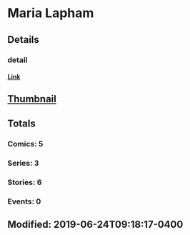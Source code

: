 # Maria  Lapham 
## Details
### detail
#### [Link](http://marvel.com/comics/creators/13699/maria_lapham?utm_campaign=apiRef&utm_source=225578a89fc76f3d20fbffda5d17a88d)
## [Thumbnail](http://i.annihil.us/u/prod/marvel/i/mg/b/40/image_not_available.jpg)
## Totals
### Comics: 5
### Series: 3
### Stories: 6
### Events: 0
## Modified: 2019-06-24T09:18:17-0400